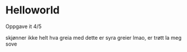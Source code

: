 # Helloworld
Oppgave it 4/5

skjønner ikke helt hva greia med dette er
syra greier lmao, er trøtt la meg sove
